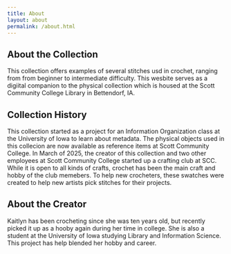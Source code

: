 ```yaml
---
title: About
layout: about
permalink: /about.html
---
```

## About the Collection
This collection offers examples of several stitches usd in crochet, ranging from from beginner to intermediate difficulty. This wesbite serves as a digiital companion to the physical collection which is housed at the Scott Community College Library in Bettendorf, IA.
## Collection History
This collection started as a project for an Information Organization class at the University of Iowa to learn about metadata. The physical objects used in this collecion are now available as reference items at Scott Community College. In March of 2025, the creator of this collection and two other employees at Scott Community College started up a crafting club at SCC. While it is open to all kinds of crafts, crochet has been the main craft and hobby of the club memebers. To help new crocheters, these swatches were created to help new artists pick stitches for their projects.
## About the Creator
Kaitlyn has been crocheting since she was ten years old, but recently picked it up as a hooby again during her time in college. She is also a student at the University of Iowa studying Library and Information Science. This project has help blended her hobby and career.
